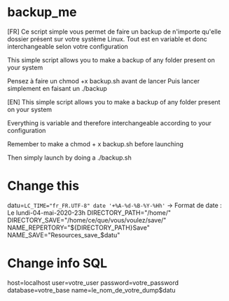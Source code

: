 # backup_me

[FR]
Ce script simple vous permet de faire un backup de n'importe qu'elle dossier présent sur votre système Linux.
Tout est en variable et donc interchangeable selon votre configuration

This simple script allows you to make a backup of any folder present on your system 

Pensez à faire un chmod +x backup.sh avant de lancer
Puis lancer simplement en faisant un ./backup

[EN]
This simple script allows you to make a backup of any folder present on your system

Everything is variable and therefore interchangeable according to your configuration

Remember to make a chmod + x backup.sh before launching

Then simply launch by doing a ./backup.sh


# Change this
datu=`LC_TIME="fr_FR.UTF-8" date '+%A-%d-%B-%Y-%Hh'`
-> Format de date : Le lundi-04-mai-2020-23h
DIRECTORY_PATH="/home/"
DIRECTORY_SAVE="/home/ce/que/vous/voulez/save/"
NAME_REPERTORY="${DIRECTORY_PATH}Save"
NAME_SAVE="Resources_save_$datu"



# Change info SQL
host=localhost
user=votre_user
password=votre_password
database=votre_base
name=le_nom_de_votre_dump$datu
